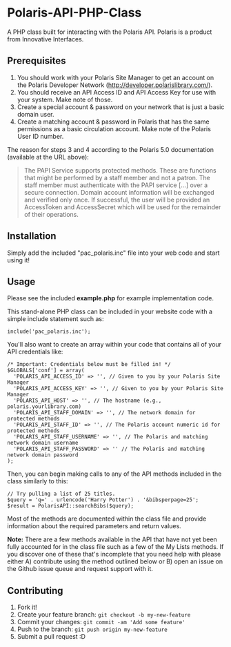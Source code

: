 # Polaris-API-PHP-Class
A PHP class built for interacting with the Polaris API. Polaris is a product
from Innovative Interfaces.

## Prerequisites
1. You should work with your Polaris Site Manager to get an account on the
Polaris Developer Network (http://developer.polarislibrary.com/).
2. You should receive an API Access ID and API Access Key for use with your
system. Make note of those.
3. Create a special account & password on your network that is just a basic
domain user.
4. Create a matching account & password in Polaris that has the same permissions
as a basic circulation account. Make note of the Polaris User ID number.

The reason for steps 3 and 4 according to the Polaris 5.0 documentation
(available at the URL above):

>The PAPI Service supports protected methods. These are functions that might be
>performed by a staff member and not a patron. The staff member must
>authenticate with the PAPI service [...] over a secure connection. Domain
>account information will be exchanged and verified only once. If successful,
>the user will be provided an AccessToken and AccessSecret which will be used
>for the remainder of their operations.

## Installation
Simply add the included "pac_polaris.inc" file into your web code and start
using it!

## Usage

Please see the included **example.php** for example implementation code.

This stand-alone PHP class can be included in your website code with a simple
include statement such as:

```
include('pac_polaris.inc');
```

You'll also want to create an array within your code that contains all of your
API credentials like:

```
/* Important: Credentials below must be filled in! */
$GLOBALS['conf'] = array(
  'POLARIS_API_ACCESS_ID' => '', // Given to you by your Polaris Site Manager
  'POLARIS_API_ACCESS_KEY' => '', // Given to you by your Polaris Site Manager
  'POLARIS_API_HOST' => '', // The hostname (e.g., polaris.yourlibrary.com)
  'POLARIS_API_STAFF_DOMAIN' => '', // The network domain for protected methods
  'POLARIS_API_STAFF_ID' => '', // The Polaris account numeric id for protected methods
  'POLARIS_API_STAFF_USERNAME' => '', // The Polaris and matching network domain username
  'POLARIS_API_STAFF_PASSWORD' => '' // The Polaris and matching network domain password
);
```

Then, you can begin making calls to any of the API methods included in the class
similarly to this:

```
// Try pulling a list of 25 titles.
$query = 'q=' . urlencode('Harry Potter') . '&bibsperpage=25';
$result = PolarisAPI::searchBibs($query);
```

Most of the methods are documented within the class file and provide information
about the required parameters and return values.

**Note:** There are a few methods available in the API that have not yet been
fully accounted for in the class file such as a few of the My Lists methods.
If you discover one of these that's incomplete that you need help with please
either A) contribute using the method outlined below or B) open an issue on
the Github issue queue and request support with it.

## Contributing
1. Fork it!
2. Create your feature branch: `git checkout -b my-new-feature`
3. Commit your changes: `git commit -am 'Add some feature'`
4. Push to the branch: `git push origin my-new-feature`
5. Submit a pull request :D
